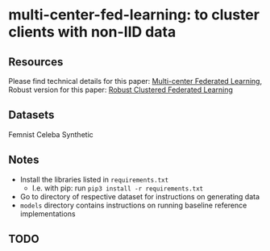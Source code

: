 # multi-center-fed-learning: to cluster clients with non-IID data

## Resources
Please find technical details for this paper: [Multi-center Federated Learning](https://arxiv.org/abs/2005.01026), Robust version for this paper: [Robust Clustered Federated Learning](APWeb-WAIM)


## Datasets
Femnist
Celeba
Synthetic

## Notes

- Install the libraries listed in ```requirements.txt```
    - I.e. with pip: run ```pip3 install -r requirements.txt```
- Go to directory of respective dataset for instructions on generating data
- ```models``` directory contains instructions on running baseline reference implementations

## TODO
